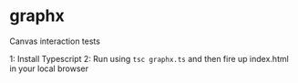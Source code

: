 # graphx
Canvas interaction tests

1: Install Typescript
2: Run using `tsc graphx.ts` and then fire up index.html in your local browser